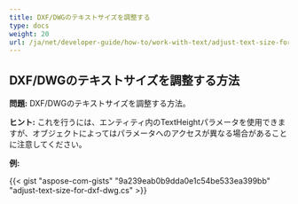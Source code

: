 ```yaml
---
title: DXF/DWGのテキストサイズを調整する
type: docs
weight: 20
url: /ja/net/developer-guide/how-to/work-with-text/adjust-text-size-for-dxf-dwg/
---
```



## **DXF/DWGのテキストサイズを調整する方法**

**問題:** DXF/DWGのテキストサイズを調整する方法。

**ヒント:** これを行うには、エンティティ内のTextHeightパラメータを使用できますが、オブジェクトによってはパラメータへのアクセスが異なる場合があることに注意してください。

**例:**

{{< gist "aspose-com-gists" "9a239eab0b9dda0e1c54be533ea399bb" "adjust-text-size-for-dxf-dwg.cs" >}}
